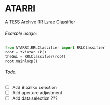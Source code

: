 # ATARRI
A TESS Archive RR Lyrae Classifier

###### Example usage:
```python
from ATARRI.RRLClassifier import RRLClassifier
root = tkinter.Tk()
theGui = RRLClassifier(root)
root.mainloop()
```

###### Todo:
- [ ] Add Blazhko selection
- [ ] Add aperture adjustment
- [ ] Add data selection ???
